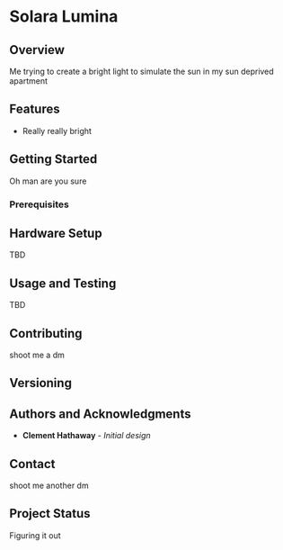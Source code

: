 # Solara Lumina

## Overview
Me trying to create a bright light to simulate the sun in my sun deprived apartment

## Features
- Really really bright

## Getting Started
Oh man are you sure

### Prerequisites


## Hardware Setup
TBD

## Usage and Testing
TBD

## Contributing
shoot me a dm

## Versioning



## Authors and Acknowledgments
- **Clement Hathaway** - *Initial design*

## Contact
shoot me another dm

## Project Status
Figuring it out